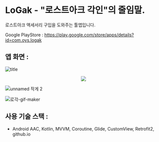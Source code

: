 # LoGak - "로스트아크 각인"의 줄임말.
로스트아크 액세서리 구입을 도와주는 툴앱입니다.

Google PlayStore : https://play.google.com/store/apps/details?id=com.oys.logak

## 앱 화면 :

![title](https://user-images.githubusercontent.com/42116216/201799230-edfdfab2-5620-4e94-a6b7-17ec451c7e89.jpeg)

<center><img src ="https://user-images.githubusercontent.com/42116216/201799480-8d7cde2e-4a58-448f-8ebd-90630fbc4245.jpeg"></center>

![unnamed 작게 2](https://user-images.githubusercontent.com/42116216/201800478-aae59cea-e851-4296-8092-9554e40cf149.jpeg)

![로각-gif-maker](https://user-images.githubusercontent.com/42116216/211295975-c70afa90-dc00-4a70-82c3-330c99344a60.gif)

## 사용 기술 스택 : 
- Android AAC, Kotlin, MVVM, Coroutine, Glide, CustomView, Retrofit2, github.io
